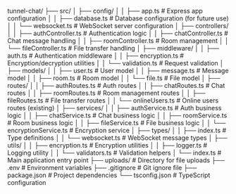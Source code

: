 tunnel-chat/
├── src/
│   ├── config/
│   │   ├── app.ts                  # Express app configuration
│   │   ├── database.ts             # Database configuration (for future use)
│   │   └── websocket.ts            # WebSocket server configuration
│   ├── controllers/
│   │   ├── authController.ts       # Authentication logic
│   │   ├── chatController.ts       # Chat message handling
│   │   ├── roomController.ts       # Room management
│   │   └── fileController.ts       # File transfer handling
│   ├── middleware/
│   │   ├── auth.ts                 # Authentication middleware
│   │   ├── encryption.ts           # Encryption/decryption utilities
│   │   └── validation.ts           # Request validation
│   ├── models/
│   │   ├── user.ts                 # User model
│   │   ├── message.ts              # Message model
│   │   ├── room.ts                 # Room model
│   │   └── file.ts                 # File model
│   ├── routes/
│   │   ├── authRoutes.ts           # Auth routes
│   │   ├── chatRoutes.ts           # Chat routes
│   │   ├── roomRoutes.ts           # Room management routes
│   │   ├── fileRoutes.ts           # File transfer routes
│   │   └── onlineUsers.ts          # Online users routes (existing)
│   ├── services/
│   │   ├── authService.ts          # Auth business logic
│   │   ├── chatService.ts          # Chat business logic
│   │   ├── roomService.ts          # Room business logic
│   │   ├── fileService.ts          # File business logic
│   │   └── encryptionService.ts    # Encryption service
│   ├── types/
│   │   ├── index.ts                # Type definitions
│   │   └── websocket.ts            # WebSocket message types
│   ├── utils/
│   │   ├── encryption.ts           # Encryption utilities
│   │   ├── logger.ts               # Logging utility
│   │   └── validators.ts           # Validation helpers
│   └── index.ts                    # Main application entry point
├── uploads/                        # Directory for file uploads
├── .env                            # Environment variables
├── .gitignore                      # Git ignore file
├── package.json                    # Project dependencies
└── tsconfig.json                   # TypeScript configuration